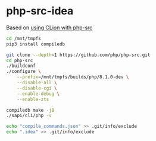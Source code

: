 # php-src-idea

Based on [using CLion with php-src](https://dev.to/ramsey/using-clion-with-php-src-4me0)

```bash
cd /mnt/tmpfs
pip3 install compiledb

git clone --depth=1 https://github.com/php/php-src.git
cd php-src
./buildconf
./configure \
    --prefix=/mnt/tmpfs/builds/php/8.1.0-dev \
    --disable-all \
    --disable-cgi \
    --enable-debug \
    --enable-zts

compiledb make -j8
./sapi/cli/php -v

echo "compile_commands.json" >> .git/info/exclude
echo ".idea" >> .git/info/exclude
```
